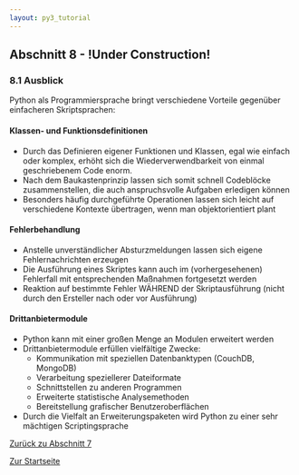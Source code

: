 ```yaml
---
layout: py3_tutorial
---
```


## Abschnitt 8 - !Under Construction!

### 8.1 Ausblick

Python als Programmiersprache bringt verschiedene Vorteile gegenüber einfacheren Skriptsprachen:

#### Klassen- und Funktionsdefinitionen

* Durch das Definieren eigener Funktionen und Klassen, egal wie einfach oder komplex, erhöht sich die
  Wiederverwendbarkeit von einmal geschriebenem Code enorm.
* Nach dem Baukastenprinzip lassen sich somit schnell Codeblöcke zusammenstellen, die auch anspruchsvolle Aufgaben
  erledigen können
* Besonders häufig durchgeführte Operationen lassen sich leicht auf verschiedene Kontexte übertragen, wenn man
  objektorientiert plant

#### Fehlerbehandlung

* Anstelle unverständlicher Absturzmeldungen lassen sich eigene Fehlernachrichten erzeugen
* Die Ausführung eines Skriptes kann auch im (vorhergesehenen) Fehlerfall mit entsprechenden Maßnahmen fortgesetzt
  werden
* Reaktion auf bestimmte Fehler WÄHREND der Skriptausführung (nicht durch den Ersteller nach oder vor Ausführung)

#### Drittanbietermodule

* Python kann mit einer großen Menge an Modulen erweitert werden
* Drittanbietermodule erfüllen vielfältige Zwecke:
    * Kommunikation mit speziellen Datenbanktypen (CouchDB, MongoDB)
    * Verarbeitung speziellerer Dateiformate
    * Schnittstellen zu anderen Programmen
    * Erweiterte statistische Analysemethoden
    * Bereitstellung grafischer Benutzeroberflächen
* Durch die Vielfalt an Erweiterungspaketen wird Python zu einer sehr mächtigen Scriptingsprache

<div class="d-grid gap-2 d-md-block">
  <a href="part7" class="btn btn-secondary btn-sm" tabindex="1" role="button" aria-disabled="true">Zurück zu Abschnitt 7</a>

  <a href="../py3-tutorial" class="btn btn-secondary btn-sm" tabindex="2" role="button" aria-disabled="true">Zur Startseite</a>
</div>
